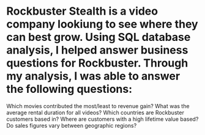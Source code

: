 # Rockbuster Stealth is a video company lookiung to see where they can best grow. Using SQL database analysis, I helped answer business questions for Rockbuster. Through my analysis, I was able to answer the following questions:
Which movies contributed the most/least to revenue gain? 
What was the average rental duration for all videos?
Which countries are Rockbuster customers based in?
Where are customers with a high lifetime value based?
Do sales figures vary between geographic regions?
